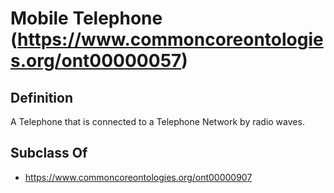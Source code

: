 # Mobile Telephone (https://www.commoncoreontologies.org/ont00000057)

## Definition
A Telephone that is connected to a Telephone Network by radio waves.

## Subclass Of
- https://www.commoncoreontologies.org/ont00000907

